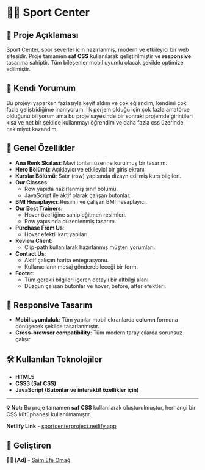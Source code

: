 # 🏋️‍♂️ Sport Center

## 📌 Proje Açıklaması
Sport Center, spor severler için hazırlanmış, modern ve etkileyici bir web sitesidir. Proje tamamen **saf CSS** kullanılarak geliştirilmiştir ve **responsive** tasarıma sahiptir. Tüm bileşenler mobil uyumlu olacak şekilde optimize edilmiştir.

## 📌 Kendi Yorumum
Bu projeyi yaparken fazlasıyla keyif aldım ve çok eğlendim, kendimi çok fazla geliştridiğime inanıyorum. İlk porjem olduğu için çok fazla amatörce olduğunu biliyorum ama bu proje sayesinde bir sonraki projemde girintileri kısa ve net bir şekilde kullanmayı öğrendim ve daha fazla css üzerinde hakimiyet kazandım.

## 🎨 Genel Özellikler
- **Ana Renk Skalası**: Mavi tonları üzerine kurulmuş bir tasarım.
- **Hero Bölümü**: Açıklayıcı ve etkileyici bir giriş ekranı.
- **Kurslar Bölümü**: Satır (row) yapısında dizayn edilmiş kurs bilgileri.
- **Our Classes**: 
  - Row yapıda hazırlanmış sınıf bölümü.
  - JavaScript ile aktif olarak çalışan butonlar.
- **BMI Hesaplayıcı**: Resimli ve çalışan BMI hesaplayıcı.
- **Our Best Trainers**:
  - Hover özelliğine sahip eğitmen resimleri.
  - Row yapısında düzenlenmiş tasarım.
- **Purchase From Us**:
  - Hover efektli kart yapıları.
- **Review Client**:
  - Clip-path kullanılarak hazırlanmış müşteri yorumları.
- **Contact Us**:
  - Aktif çalışan harita entegrasyonu.
  - Kullanıcıların mesaj gönderebileceği bir form.
- **Footer**:
  - Tüm gerekli bilgileri içeren detaylı bir altbilgi alanı.
  - Düzgün çalışan butonlar ve hover, before, after efektleri.

## 📱 Responsive Tasarım
- **Mobil uyumluluk**: Tüm yapılar mobil ekranlarda **column** formuna dönüşecek şekilde tasarlanmıştır.
- **Cross-browser compatibility**: Tüm modern tarayıcılarda sorunsuz çalışır.

## 🛠️ Kullanılan Teknolojiler
- **HTML5**
- **CSS3 (Saf CSS)**
- **JavaScript (Butonlar ve interaktif özellikler için)**

---
**💡 Not:** Bu proje tamamen **saf CSS** kullanılarak oluşturulmuştur, herhangi bir CSS kütüphanesi kullanılmamıştır.

**Netlify Link** - [sportcenterproject.netlify.app](https://sportcenterproject.netlify.app)

## 📌 Geliştiren
👨‍💻 **[Ad]** - [Saim Efe Omağ](https://github.com/Efe774)
